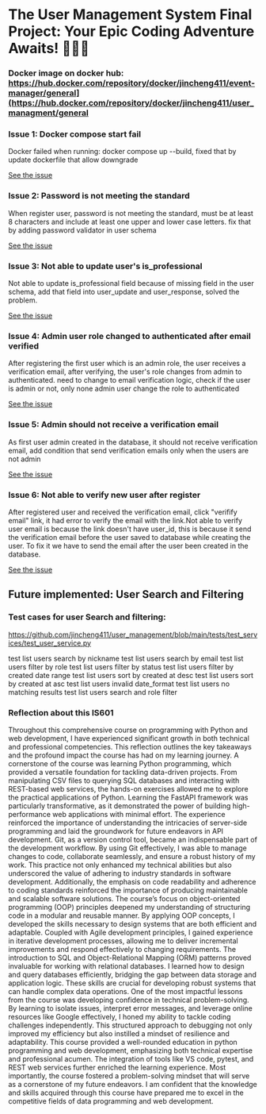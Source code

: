 

# The User Management System Final Project: Your Epic Coding Adventure Awaits! 🎉✨🔥

### Docker image on docker hub: https://hub.docker.com/repository/docker/jincheng411/event-manager/general](https://hub.docker.com/repository/docker/jincheng411/user_managment/general

### Issue 1: Docker compose start fail
Docker failed when running: docker compose up --build, fixed that by update dockerfile that allow downgrade

[See the issue](https://github.com/jincheng411/user_management/issues/11)


### Issue 2: Password is not meeting the standard
When register user, password is not meeting the standard, must be at least 8 characters and include at least one upper and lower case letters. fix that by adding password validator in user schema

[See the issue](https://github.com/jincheng411/user_management/issues/9)

### Issue 3: Not able to update user's is_professional
Not able to update is_professional field because of missing field in the user schema, add that field into user_update and user_response, solved the problem.

[See the issue](https://github.com/jincheng411/user_management/issues/7)

### Issue 4: Admin user role changed to authenticated after email verified  
After registering the first user which is an admin role, the user receives a verification email, after verifying, the user's role changes from admin to authenticated. 
need to change to email verification logic, check if the user is admin or not, only none admin user change the role to authenticated

[See the issue](https://github.com/jincheng411/user_management/issues/5)

### Issue 5: Admin should not receive a verification email
As first user admin created in the database, it should not receive verification email, add condition that send verification emails only when the users are not admin

[See the issue](https://github.com/jincheng411/user_management/issues/3)

### Issue 6: Not able to verify new user after register
After registered user and received the verification email, click "verifify email" link, it had error to verify the email with the link.Not able to verify user email is because the link doesn't have user_id, this is because it send the verification email before the user saved to database while creating the user.
To fix it we have to send the email after the user been created in the database.

[See the issue](https://github.com/jincheng411/event_manager/issues/12)

## Future implemented: User Search and Filtering
### Test cases for user Search and filtering: 
https://github.com/jincheng411/user_management/blob/main/tests/test_services/test_user_service.py

test list users search by nickname
test list users search by email
test list users filter by role
test list users filter by status
test list users filter by created date range
test list users sort by created at desc
test list users sort by created at asc
test list users invalid date_format
test list users no matching results
test list users search and role filter

### Reflection about this IS601
Throughout this comprehensive course on programming with Python and web development, I have experienced significant growth in both technical and professional competencies. This reflection outlines the key takeaways and the profound impact the course has had on my learning journey.
A cornerstone of the course was learning Python programming, which provided a versatile foundation for tackling data-driven projects. From manipulating CSV files to querying SQL databases and interacting with REST-based web services, the hands-on exercises allowed me to explore the practical applications of Python. Learning the FastAPI framework was particularly transformative, as it demonstrated the power of building high-performance web applications with minimal effort. The experience reinforced the importance of understanding the intricacies of server-side programming and laid the groundwork for future endeavors in API development.
Git, as a version control tool, became an indispensable part of the development workflow. By using Git effectively, I was able to manage changes to code, collaborate seamlessly, and ensure a robust history of my work. This practice not only enhanced my technical abilities but also underscored the value of adhering to industry standards in software development. Additionally, the emphasis on code readability and adherence to coding standards reinforced the importance of producing maintainable and scalable software solutions.
The course’s focus on object-oriented programming (OOP) principles deepened my understanding of structuring code in a modular and reusable manner. By applying OOP concepts, I developed the skills necessary to design systems that are both efficient and adaptable. Coupled with Agile development principles, I gained experience in iterative development processes, allowing me to deliver incremental improvements and respond effectively to changing requirements.
The introduction to SQL and Object-Relational Mapping (ORM) patterns proved invaluable for working with relational databases. I learned how to design and query databases efficiently, bridging the gap between data storage and application logic. These skills are crucial for developing robust systems that can handle complex data operations.
One of the most impactful lessons from the course was developing confidence in technical problem-solving. By learning to isolate issues, interpret error messages, and leverage online resources like Google effectively, I honed my ability to tackle coding challenges independently. This structured approach to debugging not only improved my efficiency but also instilled a mindset of resilience and adaptability.
This course provided a well-rounded education in python programming and web development, emphasizing both technical expertise and professional acumen. The integration of tools like VS code, pytest, and REST web services further enriched the learning experience. Most importantly, the course fostered a problem-solving mindset that will serve as a cornerstone of my future endeavors. I am confident that the knowledge and skills acquired through this course have prepared me to excel in the competitive fields of data programming and web development.




